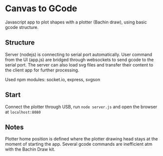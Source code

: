 # Canvas to GCode

Javascript app to plot shapes with a plotter (Bachin draw), using basic gcode structure. 

## Structure

Server (nodejs) is connecting to serial port automatically. User command from the UI (app.js) are bridged through websockets to send gcode to the serial port. The server can also load svg files and transfer their content to the client app for further processing.

Used npm modules: socket.io, express, svgson

## Start

Connect the plotter through USB, run `node server.js` and open the browser at `localhost:8080`

## Notes

Plotter home position is defined where the plotter drawing head stays at the moment of starting the app. Several gcode commands are inefficient atm with the Bachin Draw kit. 